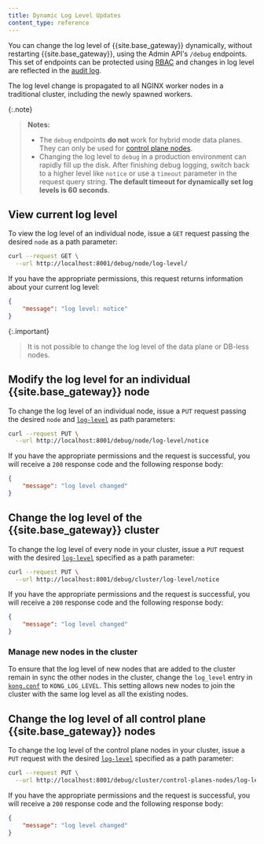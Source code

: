 ```yaml
---
title: Dynamic Log Level Updates
content_type: reference
---
```



You can change the log level of {{site.base_gateway}} dynamically, without restarting {{site.base_gateway}}, using the Admin API's `/debug` endpoints.
This set of endpoints can be protected using [RBAC](/gateway/api/admin-ee/latest/#/operations/post-rbac-roles-name_or_id-endpoints) and changes in log level are reflected in the [audit log](/gateway/{{page.release}}/kong-enterprise/audit-log).

The log level change is propagated to all NGINX worker nodes in a traditional cluster, including the newly spawned workers.

{:.note}
> **Notes:**
> * The `debug` endpoints **do not** work for hybrid mode data planes. They can only be used for [control plane nodes](#manage-new-nodes-in-the-cluster).
> * Changing the log level to `debug` in a production environment can rapidly fill up the disk.
> After finishing debug logging, switch back to a higher level like `notice` or use a `timeout` parameter in the request query string.
> **The default timeout for dynamically set log levels is 60 seconds**.


## View current log level

To view the log level of an individual node, issue a `GET` request passing the desired `node` as a path parameter:

```bash
curl --request GET \
  --url http://localhost:8001/debug/node/log-level/
```

If you have the appropriate permissions, this request returns information about your current log level:

```json
{
    "message": "log level: notice"
}
```

{:.important}
> It is not possible to change the log level of the data plane or DB-less nodes.

## Modify the log level for an individual {{site.base_gateway}} node

To change the log level of an individual node, issue a `PUT` request passing the desired `node` and [`log-level`](/gateway/{{page.release}}/production/logging/log-reference/) as path parameters:

```bash
curl --request PUT \
  --url http://localhost:8001/debug/node/log-level/notice
```

If you have the appropriate permissions and the request is successful, you will receive a `200` response code and the following response body:

```json
{
	"message": "log level changed"
}
```

## Change the log level of the {{site.base_gateway}} cluster

To change the log level of every node in your cluster, issue a `PUT` request with the desired [`log-level`](/gateway/{{page.release}}/production/logging/log-reference/) specified as a path parameter:

```bash
curl --request PUT \
  --url http://localhost:8001/debug/cluster/log-level/notice
```

If you have the appropriate permissions and the request is successful, you will receive a `200` response code and the following response body:

```json
{
	"message": "log level changed"
}
```

### Manage new nodes in the cluster

To ensure that the log level of new nodes that are added to the cluster remain in sync the other nodes in the cluster, change the `log_level` entry in [`kong.conf`](/gateway/{{page.release}}/reference/configuration/#log_level) to `KONG_LOG_LEVEL`. This setting allows new nodes to join the cluster with the same log level as all the existing nodes.

## Change the log level of all control plane {{site.base_gateway}} nodes

To change the log level of the control plane nodes in your cluster, issue a `PUT` request with the desired [`log-level`](/gateway/{{page.release}}/production/logging/log-reference/) specified as a path parameter:

```bash
curl --request PUT \
  --url http://localhost:8001/debug/cluster/control-planes-nodes/log-level/notice
```

If you have the appropriate permissions and the request is successful, you will receive a `200` response code and the following response body:

```json
{
	"message": "log level changed"
}
```

